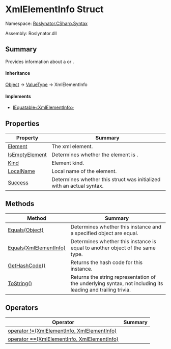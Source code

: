 # XmlElementInfo Struct

Namespace: [Roslynator.CSharp.Syntax](../README.md)

Assembly: Roslynator\.dll

## Summary

Provides information about a  or \.

#### Inheritance

[Object](https://docs.microsoft.com/en-us/dotnet/api/system.object) &#x2192; [ValueType](https://docs.microsoft.com/en-us/dotnet/api/system.valuetype) &#x2192; XmlElementInfo

#### Implements

* [IEquatable\<XmlElementInfo>](https://docs.microsoft.com/en-us/dotnet/api/system.iequatable-1)

## Properties

| Property| Summary|
| --- | --- |
| [Element](Element/README.md) | The xml element\. |
| [IsEmptyElement](IsEmptyElement/README.md) | Determines whether the element is \. |
| [Kind](Kind/README.md) | Element kind\. |
| [LocalName](LocalName/README.md) | Local name of the element\. |
| [Success](Success/README.md) | Determines whether this struct was initialized with an actual syntax\. |

## Methods

| Method| Summary|
| --- | --- |
| [Equals(Object)](Equals/README.md) | Determines whether this instance and a specified object are equal\. |
| [Equals(XmlElementInfo)](Equals/README.md) | Determines whether this instance is equal to another object of the same type\. |
| [GetHashCode()](GetHashCode/README.md) | Returns the hash code for this instance\. |
| [ToString()](ToString/README.md) | Returns the string representation of the underlying syntax, not including its leading and trailing trivia\. |

## Operators

| Operator| Summary|
| --- | --- |
| [operator !=(XmlElementInfo, XmlElementInfo)](op_Inequality/README.md) | |
| [operator ==(XmlElementInfo, XmlElementInfo)](op_Equality/README.md) | |

